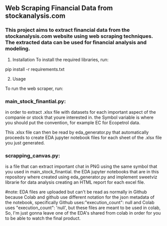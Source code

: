 
## Web Scraping Financial Data from stockanalysis.com

### This project aims to extract financial data from the stockanalysis.com website using web scraping techniques. The extracted data can be used for financial analysis and modeling.

1) Installation
To install the required libraries, run:

pip install -r requirements.txt

2) Usage

To run the web scraper, run:

### main_stock_finantial.py:
in order to extract .xlsx file with datasets for each important aspect of the companie or stock that youre interested in. the Symbol variable is where you should put the convention, for example EC for Ecopetrol data.

This .xlsx file can then be read by eda_generator.py that automatically proceeds to create EDA jupyter notebook files for each sheet of the .xlsx file you just generated.

### scrapping_canvas.py:
 is a file that can extract important chat in PNG using the same symbol that you used in main_stock_finantial.  the EDA jupyter notebooks that are in this repository where created using eda_generator.py and implement sweetviz librarie for data analysis creating an HTML report for each excel file.

#note: EDA files are uploaded but can't be read as normally in Github because Colab and github use different
notation for the json metadata of the notebook, specifically Github uses:"execution_count": null  and Colab uses "execution_count": 'null',  but these files are meant to be used in colab, So, I'm just gonna leave one of the EDA's shared from colab in order for you to be able to watch the final product.